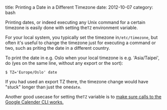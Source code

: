 title: Printing a Date in a Different Timezone
date:    2012-10-07
category: bash

Printing dates, or indeed executing any Unix command for a
certain timezone is easily done with setting the```TZ```
environment variable.


For your local system, you typically set the timezone
in```/etc/timezone```, but often it's useful to change
the timezone just for executing a command or two, such as
priting the date in a different country.


To print the date in e.g. Oslo when your local timezone is
e.g. 'Asia/Taipei', do (yes on the same line, without any
export or the sort):

    $ TZ='Europe/Oslo' date


If you had used an export TZ there, the timezone change would
have "stuck" longer than just the
one```date```.


Another good usecase for setting the```TZ``` variable
is to <a href="../googlecl/">make sure calls to the Google
Calender CLI works.</a>

